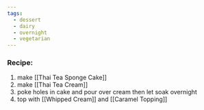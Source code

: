 ```yaml
---
tags:
  - dessert
  - dairy
  - overnight
  - vegetarian
---
```

### Recipe:
1. make [[Thai Tea Sponge Cake]]
2. make [[Thai Tea Cream]]
3. poke holes in cake and pour over cream then let soak overnight
4. top with [[Whipped Cream]] and [[Caramel Topping]]